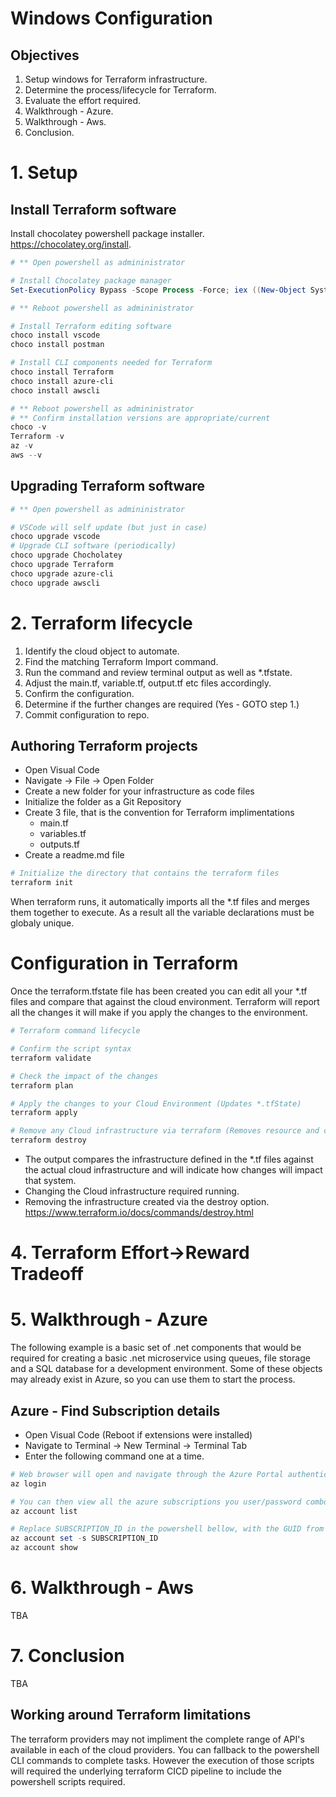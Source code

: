 # Windows Configuration

## Objectives

1. Setup windows for Terraform infrastructure.
2. Determine the process/lifecycle for Terraform.                     
3. Evaluate the effort required.                                       
4. Walkthrough - Azure.
5. Walkthrough - Aws.
6. Conclusion. 

# 1. Setup
## Install Terraform software
Install chocolatey powershell package installer. https://chocolatey.org/install. 

```powershell
# ** Open powershell as admininistrator

# Install Chocolatey package manager
Set-ExecutionPolicy Bypass -Scope Process -Force; iex ((New-Object System.Net.WebClient).DownloadString('https://chocolatey.org/install.ps1'))

# ** Reboot powershell as admininistrator

# Install Terraform editing software
choco install vscode
choco install postman

# Install CLI components needed for Terraform
choco install Terraform
choco install azure-cli
choco install awscli

# ** Reboot powershell as admininistrator
# ** Confirm installation versions are appropriate/current
choco -v
Terraform -v
az -v
aws --v
```

## Upgrading Terraform software

```powershell
# ** Open powershell as admininistrator

# VSCode will self update (but just in case)
choco upgrade vscode
# Upgrade CLI software (periodically)
choco upgrade Chocholatey
choco upgrade Terraform
choco upgrade azure-cli
choco upgrade awscli
```

# 2. Terraform lifecycle

1. Identify the cloud object to automate.
2. Find the matching Terraform Import command.
3. Run the command and review terminal output as well as *.tfstate.
4. Adjust the main.tf, variable.tf, output.tf etc files accordingly.
5. Confirm the configuration.
6. Determine if the further changes are required (Yes - GOTO step 1.)
6. Commit configuration to repo.

## Authoring Terraform projects
* Open Visual Code
* Navigate -> File -> Open Folder
* Create a new folder for your infrastructure as code files
* Initialize the folder as a Git Repository
* Create 3 file, that is the convention for Terraform implimentations
  * main.tf
  * variables.tf
  * outputs.tf
* Create a readme.md file

```powershell
# Initialize the directory that contains the terraform files
terraform init
```

When terraform runs, it automatically imports all the *.tf files and merges them together to execute. As a result all the variable declarations must be globaly unique.

# Configuration in Terraform
Once the terraform.tfstate file has been created you can edit all your *.tf files and compare that against the cloud environment. Terraform will report all the changes it will make if you apply the changes to the environment.

```powershell
# Terraform command lifecycle

# Confirm the script syntax
terraform validate

# Check the impact of the changes
terraform plan

# Apply the changes to your Cloud Environment (Updates *.tfState)
terraform apply

# Remove any Cloud infrastructure via terraform (Removes resource and costs associated)
terraform destroy
```

* The output compares the infrastructure defined in the *.tf files against the actual cloud infrastructure and will indicate how changes will impact that system.
* Changing the Cloud infrastructure required running.
* Removing the infrastructure created via the destroy option. https://www.terraform.io/docs/commands/destroy.html

# 4. Terraform Effort->Reward Tradeoff


# 5. Walkthrough - Azure

The following example is a basic set of .net components that would be required for creating a basic .net microservice using queues, file storage and a SQL database for a development environment. Some of these objects may already exist in Azure, so you can use them to start the process.

## Azure - Find Subscription details
* Open Visual Code (Reboot if extensions were installed)
* Navigate to Terminal -> New Terminal -> Terminal Tab 
* Enter the following command one at a time.

```powershell
# Web browser will open and navigate through the Azure Portal authentication process
az login

# You can then view all the azure subscriptions you user/password combo can access.
az account list

# Replace SUBSCRIPTION_ID in the powershell bellow, with the GUID from the previous step.
az account set -s SUBSCRIPTION_ID
az account show
```


# 6. Walkthrough - Aws

TBA

# 7. Conclusion

TBA

## Working around Terraform limitations

The terraform providers may not impliment the complete range of API's available in each of the cloud providers. You can fallback to the powershell CLI commands to complete tasks. However the execution of those scripts will required the underlying terraform CICD pipeline to include the powershell scripts required.
